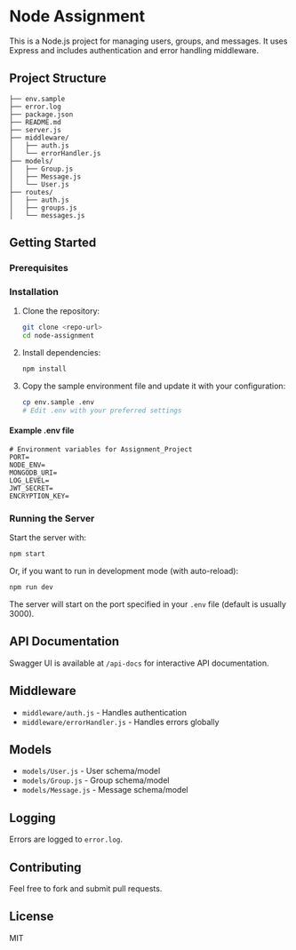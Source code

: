 # Node Assignment

This is a Node.js project for managing users, groups, and messages. It uses Express and includes authentication and error handling middleware.

## Project Structure

```
├── env.sample
├── error.log
├── package.json
├── README.md
├── server.js
├── middleware/
│   ├── auth.js
│   └── errorHandler.js
├── models/
│   ├── Group.js
│   ├── Message.js
│   └── User.js
├── routes/
│   ├── auth.js
│   ├── groups.js
│   └── messages.js
```

## Getting Started

### Prerequisites

### Installation

1. Clone the repository:
   ```zsh
   git clone <repo-url>
   cd node-assignment
   ```
2. Install dependencies:
   ```zsh
   npm install
   ```
3. Copy the sample environment file and update it with your configuration:
   ```zsh
   cp env.sample .env
   # Edit .env with your preferred settings
   ```

#### Example .env file

```env
# Environment variables for Assignment_Project
PORT=
NODE_ENV=
MONGODB_URI=
LOG_LEVEL=
JWT_SECRET=
ENCRYPTION_KEY=
```

### Running the Server

Start the server with:

```zsh
npm start
```

Or, if you want to run in development mode (with auto-reload):

```zsh
npm run dev
```

The server will start on the port specified in your `.env` file (default is usually 3000).

## API Documentation

Swagger UI is available at `/api-docs` for interactive API documentation.

## Middleware

- `middleware/auth.js` - Handles authentication
- `middleware/errorHandler.js` - Handles errors globally

## Models

- `models/User.js` - User schema/model
- `models/Group.js` - Group schema/model
- `models/Message.js` - Message schema/model

## Logging

Errors are logged to `error.log`.

## Contributing

Feel free to fork and submit pull requests.

## License

MIT
